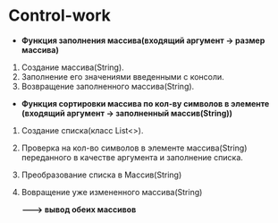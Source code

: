# Control-work
* **Функция заполнения массива(входящий аргумент -> размер массива)** 
1. Создание массива(String).
2. Заполнение его значениями введенными с консоли.
3. Возвращение заполненного массива(String).

 * **Функция сортировки массива по кол-ву символов в элементе**
    **(входящий аргумент -> заполненный массив(String))**
1. Создание списка(класс List<>).
2. Проверка на кол-во символов в элементе массива(String) переданного в качестве аргумента
    и заполнение списка.
3. Преобразование списка в Массив(String)
4. Вовращение уже измененного массива(String)

   **---> вывод обеих массивов**